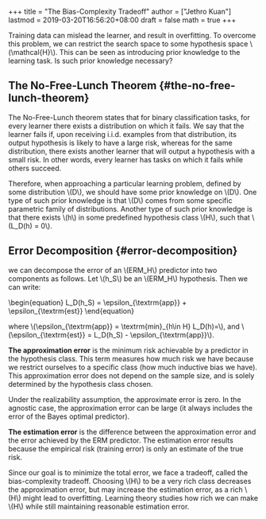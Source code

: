 +++
title = "The Bias-Complexity Tradeoff"
author = ["Jethro Kuan"]
lastmod = 2019-03-20T16:56:20+08:00
draft = false
math = true
+++

Training data can mislead the learner, and result in overfitting. To
overcome this problem, we can restrict the search space to some
hypothesis space \\(\mathcal{H}\\). This can be seen as introducing prior
knowledge to the learning task. Is such prior knowledge necessary?


## The No-Free-Lunch Theorem {#the-no-free-lunch-theorem}

The No-Free-Lunch theorem states that for binary classification tasks,
for every learner there exists a distribution on which it fails. We
say that the learner fails if, upon receiving i.i.d. examples from that
distribution, its output hypothesis is likely to have a large risk,
whereas for the same distribution, there exists another learner that
will output a hypothesis with a small risk. In other words, every
learner has tasks on which it fails while others succeed.

Therefore, when approaching a particular learning problem, defined by
some distribution \\(D\\), we should have some prior knowledge on \\(D\\). One
type of such prior knowledge is that \\(D\\) comes from some specific
parametric family of distributions. Another type of such prior
knowledge is that there exists \\(h\\) in some predefined hypothesis class
\\(H\\), such that \\(L\_D(h) = 0\\).


## Error Decomposition {#error-decomposition}

we can decompose the error of an \\(ERM\_H\\) predictor into two components
as follows. Let \\(h\_S\\) be an \\(ERM\_H\\) hypothesis. Then we can write:

\begin{equation}
  L\_D(h\_S) = \epsilon\_{\textrm{app}} + \epsilon\_{\textrm{est}}
\end{equation}

where \\(\epsilon\_{\textrm{app}} = \textrm{min}\_{h\in H} L\_D(h)=\\), and
\\(\epsilon\_{\textrm{est}} = L\_D(h\_S) - \epsilon\_{\textrm{app}}\\).

**The approximation error** is the minimum risk achievable by a predictor
in the hypothesis class. This term measures how much risk we have
because we restrict ourselves to a specific class (how much
inductive bias we have). This approximation error does not depend on
the sample size, and is solely determined by the hypothesis class
chosen.

Under the realizability assumption, the approximate error is zero. In
the agnostic case, the approximation error can be large (it always
includes the error of the Bayes optimal predictor).

**The estimation error** is the difference between the approximation error
and the error achieved by the ERM predictor. The estimation error
results because the empirical risk (training error) is only an
estimate of the true risk.

Since our goal is to minimize the total error, we face a tradeoff,
called the bias-complexity tradeoff. Choosing \\(H\\) to be a very rich
class decreases the approximation error, but may increase the
estimation error, as a rich \\(H\\) might lead to overfitting. Learning
theory studies how rich we can make \\(H\\) while still maintaining
reasonable estimation error.
